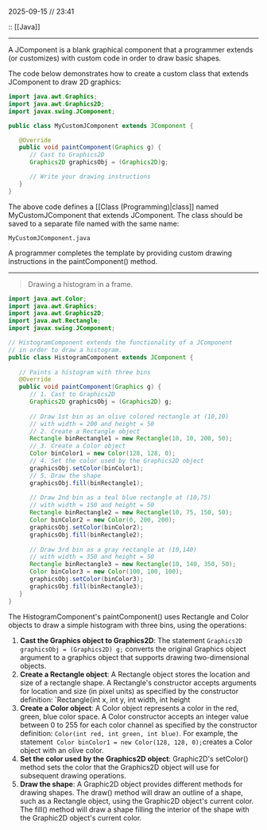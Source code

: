 2025-09-15 // 23:41

:: [[Java]]

---

A JComponent is a blank graphical component that a programmer extends (or customizes) with custom code in order to draw basic shapes.

The code below demonstrates how to create a custom class that extends JComponent to draw 2D graphics:

```java
import java.awt.Graphics;
import java.awt.Graphics2D;
import javax.swing.JComponent;

public class MyCustomJComponent extends JComponent {

   @Override
   public void paintComponent(Graphics g) {
      // Cast to Graphics2D
      Graphics2D graphicsObj = (Graphics2D)g;

      // Write your drawing instructions
   }
}
```

The above code defines a [[Class (Programming)|class]] named MyCustomJComponent that extends JComponent. 
The class should be saved to a separate file named with the same name:

`MyCustomJComponent.java` 

A programmer completes the template by providing custom drawing instructions in the paintComponent() method.

---

> Drawing a histogram in a frame.

```java
import java.awt.Color;
import java.awt.Graphics;
import java.awt.Graphics2D;
import java.awt.Rectangle;
import javax.swing.JComponent;

// HistogramComponent extends the functionality of a JComponent
// in order to draw a histogram.
public class HistogramComponent extends JComponent {
   
   // Paints a histogram with three bins
   @Override
   public void paintComponent(Graphics g) {  
      // 1. Cast to Graphics2D
      Graphics2D graphicsObj = (Graphics2D) g;
      
      // Draw 1st bin as an olive colored rectangle at (10,10)
      // with width = 200 and height = 50
      // 2. Create a Rectangle object
      Rectangle binRectangle1 = new Rectangle(10, 10, 200, 50);
      // 3. Create a Color object
      Color binColor1 = new Color(128, 128, 0);
      // 4. Set the color used by the Graphics2D object
      graphicsObj.setColor(binColor1);
      // 5. Draw the shape
      graphicsObj.fill(binRectangle1);
      
      // Draw 2nd bin as a teal blue rectangle at (10,75)
      // with width = 150 and height = 50
      Rectangle binRectangle2 = new Rectangle(10, 75, 150, 50); 
      Color binColor2 = new Color(0, 200, 200);
      graphicsObj.setColor(binColor2);
      graphicsObj.fill(binRectangle2);
      
      // Draw 3rd bin as a gray rectangle at (10,140)
      // with width = 350 and height = 50
      Rectangle binRectangle3 = new Rectangle(10, 140, 350, 50); 
      Color binColor3 = new Color(100, 100, 100);
      graphicsObj.setColor(binColor3);
      graphicsObj.fill(binRectangle3);
   }
}
```

The HistogramComponent's paintComponent() uses Rectangle and Color objects to draw a simple histogram with three bins, using the operations:

1. **Cast the Graphics object to Graphics2D**: The statement `Graphics2D graphicsObj = (Graphics2D) g;` converts the original Graphics object argument to a graphics object that supports drawing two-dimensional objects.
2. **Create a Rectangle object**: A Rectangle object stores the location and size of a rectangle shape. A Rectangle's constructor accepts arguments for location and size (in pixel units) as specified by the constructor definition: `Rectangle(int x, int y, int width, int height
3. **Create a Color object**: A Color object represents a color in the red, green, blue color space. A Color constructor accepts an integer value between 0 to 255 for each color channel as specified by the constructor definition: `Color(int red, int green, int blue)`. For example, the statement  `Color binColor1 = new Color(128, 128, 0);`creates a Color object with an olive color.
4. **Set the color used by the Graphics2D object**: Graphic2D's setColor() method sets the color that the Graphics2D object will use for subsequent drawing operations.
5. **Draw the shape**: A Graphic2D object provides different methods for drawing shapes. The draw() method will draw an outline of a shape, such as a Rectangle object, using the Graphic2D object's current color. The fill() method will draw a shape filling the interior of the shape with the Graphic2D object's current color.